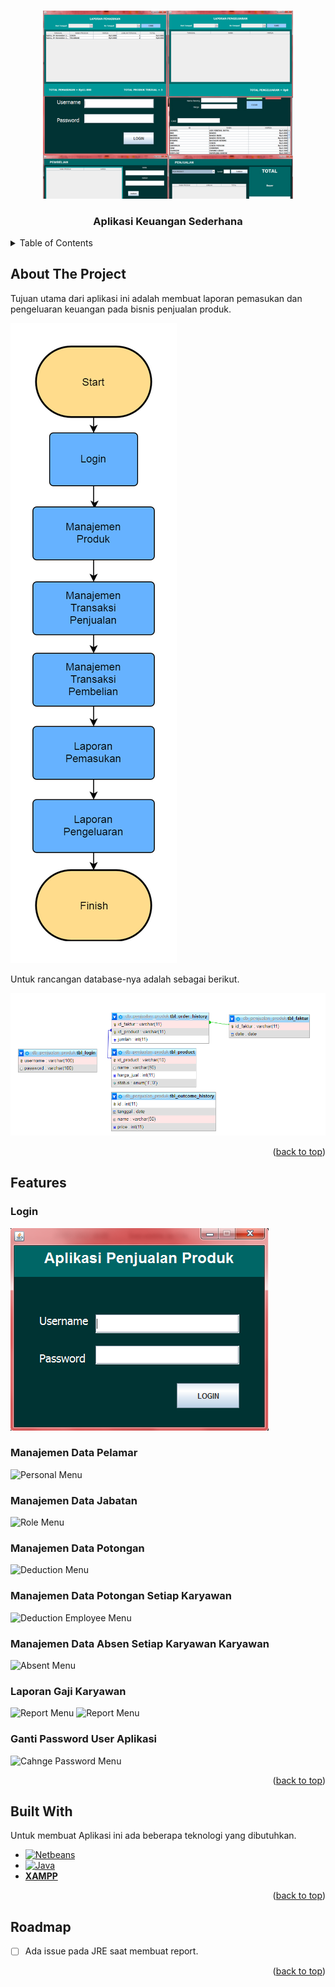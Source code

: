 <!-- Improved compatibility of back to top link: See: https://github.com/othneildrew/Best-README-Template/pull/73 -->
<a name="readme-top"></a>

<!-- PROJECT SHIELDS -->
<!--
*** I'm using markdown "reference style" links for readability.
*** Reference links are enclosed in brackets [ ] instead of parentheses ( ).
*** See the bottom of this document for the declaration of the reference variables
*** for contributors-url, forks-url, etc. This is an optional, concise syntax you may use.
*** https://www.markdownguide.org/basic-syntax/#reference-style-links
[![Contributors][contributors-shield]][contributors-url]
-->


<!-- PROJECT LOGO -->
<br />
<div align="center">
  <a href="https://github.com/dhondoi/Java-Desktop-Aplikasi-Keuangan-Sederhana">
    <img src="images/title.jpg" alt="Logo" width="400" >
  </a>

  <h3 align="center">Aplikasi Keuangan Sederhana</h3>

  <p align="center">
    <!--
    <br />
    <a href="https://github.com/othneildrew/Best-README-Template"><strong>Explore the docs »</strong></a>
    <br />
    <br />
    <a href="https://github.com/othneildrew/Best-README-Template">View Demo</a>
    ·
    <a href="https://github.com/othneildrew/Best-README-Template/issues">Report Bug</a>
    ·
    <a href="https://github.com/othneildrew/Best-README-Template/issues">Request Feature</a>
    -->
  </p>
</div>



<!-- TABLE OF CONTENTS -->
<details>
  <summary>Table of Contents</summary>
      <ul>
          <li><a href="#about-the-project">About The Project</a></li>
          <li><a href="#features">Features</a></li>
          <li><a href="#built-with">Built With</a></li>
          <li><a href="#roadmap">Roadmap</a></li>
      </ul>
  <!--
  <ol>
    <li>
    </li>
    <li>
      <a href="#getting-started">Getting Started</a>
      <ul>
        <li><a href="#prerequisites">Prerequisites</a></li>
        <li><a href="#installation">Installation</a></li>
      </ul>
    </li>
    <li><a href="#usage">Usage</a></li>
    <li><a href="#roadmap">Roadmap</a></li>
    <li><a href="#contributing">Contributing</a></li>
    <li><a href="#license">License</a></li>
    <li><a href="#contact">Contact</a></li>
    <li><a href="#acknowledgments">Acknowledgments</a></li>
  </ol>
  -->
</details>

<!-- ABOUT THE PROJECT -->
## About The Project

Tujuan utama dari aplikasi ini adalah membuat laporan pemasukan dan pengeluaran keuangan pada bisnis penjualan produk.

![Workflow Aplikasi][workflow-aplikasi]

Untuk rancangan database-nya adalah sebagai berikut.

![Rancangan Database][database-schema]

<p align="right">(<a href="#readme-top">back to top</a>)</p>

## Features

### Login

![Login Menu][login-menu]

### Manajemen Data Pelamar

![Personal Menu][personal-menu]

### Manajemen Data Jabatan

![Role Menu][role-menu]

### Manajemen Data Potongan

![Deduction Menu][deduction-menu]

### Manajemen Data Potongan Setiap Karyawan

![Deduction Employee Menu][deduction-employee-menu]

### Manajemen Data Absen Setiap Karyawan Karyawan

![Absent Menu][absent-menu]

### Laporan Gaji Karyawan

![Report Menu][report-menu]
![Report Menu][report-menu-2]

### Ganti Password User Aplikasi

![Cahnge Password Menu][change-password-menu]

<p align="right">(<a href="#readme-top">back to top</a>)</p>

## Built With

Untuk membuat Aplikasi ini ada beberapa teknologi yang dibutuhkan.

* [![Netbeans][netbeans]][netbeans-url]
* [![Java][java]][java-url]
* **[XAMPP][xampp-url]**

<p align="right">(<a href="#readme-top">back to top</a>)</p>

## Roadmap

- [ ] Ada issue pada JRE saat membuat report.

<p align="right">(<a href="#readme-top">back to top</a>)</p>

<!-- GETTING STARTED 
## Getting Started

This is an example of how you may give instructions on setting up your project locally.
To get a local copy up and running follow these simple example steps.

### Prerequisites

This is an example of how to list things you need to use the software and how to install them.
* npm
  ```sh
  npm install npm@latest -g
  ```

### Installation

_Below is an example of how you can instruct your audience on installing and setting up your app. This template doesn't rely on any external dependencies or services._

1. Get a free API Key at [https://example.com](https://example.com)
2. Clone the repo
   ```sh
   git clone https://github.com/your_username_/Project-Name.git
   ```
3. Install NPM packages
   ```sh
   npm install
   ```
4. Enter your API in `config.js`
   ```js
   const API_KEY = 'ENTER YOUR API';
   ```

<p align="right">(<a href="#readme-top">back to top</a>)</p>

-->

<!-- USAGE EXAMPLES 
## Usage

Use this space to show useful examples of how a project can be used. Additional screenshots, code examples and demos work well in this space. You may also link to more resources.

_For more examples, please refer to the [Documentation](https://example.com)_

<p align="right">(<a href="#readme-top">back to top</a>)</p>

-->

<!-- ROADMAP 
## Roadmap

- [x] Add Changelog
- [x] Add back to top links
- [ ] Add Additional Templates w/ Examples
- [ ] Add "components" document to easily copy & paste sections of the readme
- [ ] Multi-language Support
    - [ ] Chinese
    - [ ] Spanish

See the [open issues](https://github.com/othneildrew/Best-README-Template/issues) for a full list of proposed features (and known issues).

<p align="right">(<a href="#readme-top">back to top</a>)</p>

-->

<!-- CONTRIBUTING 
## Contributing

Contributions are what make the open source community such an amazing place to learn, inspire, and create. Any contributions you make are **greatly appreciated**.

If you have a suggestion that would make this better, please fork the repo and create a pull request. You can also simply open an issue with the tag "enhancement".
Don't forget to give the project a star! Thanks again!

1. Fork the Project
2. Create your Feature Branch (`git checkout -b feature/AmazingFeature`)
3. Commit your Changes (`git commit -m 'Add some AmazingFeature'`)
4. Push to the Branch (`git push origin feature/AmazingFeature`)
5. Open a Pull Request

<p align="right">(<a href="#readme-top">back to top</a>)</p>

-->

<!-- LICENSE 
## License

Distributed under the MIT License. See `LICENSE.txt` for more information.

<p align="right">(<a href="#readme-top">back to top</a>)</p>

-->

<!-- CONTACT 
## Contact

Your Name - [@your_twitter](https://twitter.com/your_username) - email@example.com

Project Link: [https://github.com/your_username/repo_name](https://github.com/your_username/repo_name)

<p align="right">(<a href="#readme-top">back to top</a>)</p>

-->

<!-- ACKNOWLEDGMENTS 
## Acknowledgments

Use this space to list resources you find helpful and would like to give credit to. I've included a few of my favorites to kick things off!

* [Choose an Open Source License](https://choosealicense.com)
* [GitHub Emoji Cheat Sheet](https://www.webpagefx.com/tools/emoji-cheat-sheet)
* [Malven's Flexbox Cheatsheet](https://flexbox.malven.co/)
* [Malven's Grid Cheatsheet](https://grid.malven.co/)
* [Img Shields](https://shields.io)
* [GitHub Pages](https://pages.github.com)
* [Font Awesome](https://fontawesome.com)
* [React Icons](https://react-icons.github.io/react-icons/search)

<p align="right">(<a href="#readme-top">back to top</a>)</p>

-->

<!-- MARKDOWN LINKS & IMAGES -->
<!-- https://www.markdownguide.org/basic-syntax/#reference-style-links -->
<!--
[contributors-shield]: https://img.shields.io/github/contributors/othneildrew/Best-README-Template.svg?style=for-the-badge
[contributors-url]: https://github.com/othneildrew/Best-README-Template/graphs/contributors
[forks-shield]: https://img.shields.io/github/forks/othneildrew/Best-README-Template.svg?style=for-the-badge
[forks-url]: https://github.com/othneildrew/Best-README-Template/network/members
[stars-shield]: https://img.shields.io/github/stars/othneildrew/Best-README-Template.svg?style=for-the-badge
[stars-url]: https://github.com/othneildrew/Best-README-Template/stargazers
[issues-shield]: https://img.shields.io/github/issues/othneildrew/Best-README-Template.svg?style=for-the-badge
[issues-url]: https://github.com/othneildrew/Best-README-Template/issues
[license-shield]: https://img.shields.io/github/license/othneildrew/Best-README-Template.svg?style=for-the-badge
[license-url]: https://github.com/othneildrew/Best-README-Template/blob/master/LICENSE.txt
[linkedin-shield]: https://img.shields.io/badge/-LinkedIn-black.svg?style=for-the-badge&logo=linkedin&colorB=555
[linkedin-url]: https://linkedin.com/in/othneildrew
-->


<!-- LINK BADGE & IMAGE-->
<!-- https://github.com/Ileriayo/markdown-badges -->

[product-screenshot]: images/splash_screen.jpg

[workflow-aplikasi]: images/workflow-aplikasi.jpg
[database-schema]: images/database-schema.png

[login-menu]: images/login-menu.png
[personal-menu]: images/personal-menu.png
[role-menu]: images/role-menu.png
[deduction-menu]: images/deduction-menu.png
[deduction-employee-menu]: images/deduction-employee-menu.png
[absent-menu]: images/absent-menu.png
[report-menu]: images/report-menu.png
[report-menu-2]: images/report-menu-2.png
[change-password-menu]: images/change-password-menu.png

[netbeans]: https://img.shields.io/badge/NetBeansIDE-1B6AC6.svg?style=for-the-badge&logo=apache-netbeans-ide&logoColor=white
[netbeans-url]: https://netbeans.apache.org/
[java]: https://img.shields.io/badge/java-%23ED8B00.svg?style=for-the-badge&logo=openjdk&logoColor=white
[java-url]: https://openjdk.org/
[xampp-url]: https://www.apachefriends.org/
